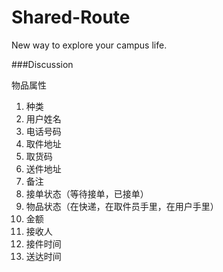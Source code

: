 # Shared-Route

New way to explore your campus life.

###Discussion

物品属性

1. 种类
2. 用户姓名
3. 电话号码
4. 取件地址
5. 取货码
6. 送件地址
7. 备注
8. 接单状态（等待接单，已接单）
9. 物品状态（在快递，在取件员手里，在用户手里）
10. 金额
11. 接收人
12. 接件时间
13. 送达时间






